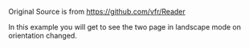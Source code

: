 Original Source is from https://github.com/vfr/Reader

In this example you will get to see the two page in landscape mode on orientation changed.

